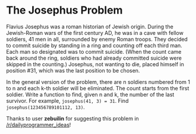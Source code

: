 # The Josephus Problem
<div class="md"><p>Flavius Josephus was a roman historian of Jewish origin. During the Jewish-Roman wars of the first century AD, he was in a cave with fellow soldiers, 41 men in all, surrounded by enemy Roman troops. They decided to commit suicide by standing in a ring and counting off each third man. Each man so designated was to commit suicide. (When the count came back around the ring, soldiers who had already committed suicide were skipped in the counting.) Josephus, not wanting to die, placed himself in position #31, which was the last position to be chosen.</p>
<p>In the general version of the problem, there are n soldiers numbered from 1 to n and each k-th soldier will be eliminated. The count starts from the first soldier. Write a function to find, given n and k, the number of the last survivor. For example, <code>josephus(41, 3) = 31</code>. Find <code>josephus(123456789101112, 13)</code>.</p>
<p>Thanks to user <strong>zebuilin</strong> for suggesting this problem in <a href="/r/dailyprogrammer_ideas">/r/dailyprogrammer_ideas</a>!</p>
</div>
